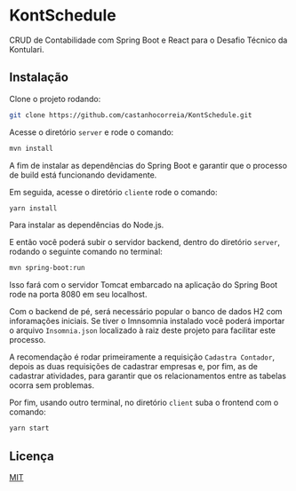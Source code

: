 # KontSchedule

CRUD de Contabilidade com Spring Boot e React para o Desafio Técnico da Kontulari.

## Instalação

Clone o projeto rodando:

```bash
git clone https://github.com/castanhocorreia/KontSchedule.git
```

Acesse o diretório `server` e rode o comando:

```bash
mvn install
```

A fim de instalar as dependências do Spring Boot e garantir que o processo de build está funcionando devidamente.

Em seguida, acesse o diretório `client`e rode o comando:

```bash
yarn install
```

Para instalar as dependências do Node.js.

E então você poderá subir o servidor backend, dentro do diretório `server`, rodando o seguinte comando no terminal:

```bash
mvn spring-boot:run
```

Isso fará com o servidor Tomcat embarcado na aplicação do Spring Boot rode na porta 8080 em seu localhost.

Com o backend de pé, será necessário popular o banco de dados H2 com inforamações iniciais. Se tiver o Imnsomnia instalado você poderá importar o arquivo `Insomnia.json` localizado à raiz deste projeto para facilitar este processo.

A recomendação é rodar primeiramente a requisição `Cadastra Contador`, depois as duas requisições de cadastrar empresas e, por fim, as de cadastrar atividades, para garantir que os relacionamentos entre as tabelas ocorra sem problemas.

Por fim, usando outro terminal, no diretório `client` suba o frontend com o comando:

```bash
yarn start
```

## Licença

[MIT](https://choosealicense.com/licenses/mit/)
